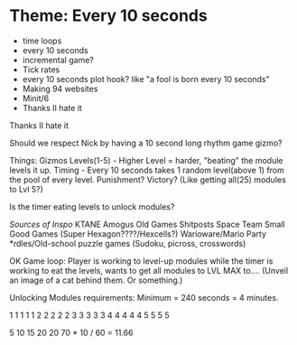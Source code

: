 # Theme: Every 10 seconds

-   time loops
-   <event> every 10 seconds
-   incremental game?
-   Tick rates
-   every 10 seconds plot hook? like "a fool is born every 10 seconds"
-   Making 94 websites
-   Minit/6
-   Thanks II hate it

Thanks II hate it

Should we respect Nick by having a 10 second long rhythm game gizmo?

Things:
Gizmos
Levels(1-5) - Higher Level = harder, "beating" the module levels it up.
Timing - Every 10 seconds takes 1 random level(above 1) from the pool of every level.
Punishment?
Victory? (Like getting all(25) modules to Lvl 5?)

Is the timer eating levels to unlock modules?

_Sources of Inspo_
KTANE
Amogus
Old Games
Shitposts
Space Team
Small Good Games (Super Hexagon????/Hexcells?)
Warioware/Mario Party
\*rdles/Old-school puzzle games (Sudoku, picross, crosswords)

OK Game loop:
Player is working to level-up modules while the timer is working to eat the levels, wants to get all modules to LVL MAX to.... (Unveil an image of a cat behind them. Or something.)

Unlocking Modules requirements:
Minimum = 240 seconds = 4 minutes.

1 1 1 1 1 2 2 2 2 2 3 3 3 3 3 4 4 4 4 4 5 5 5 5

5 10 15 20 20
70 \* 10 / 60 = 11.66
